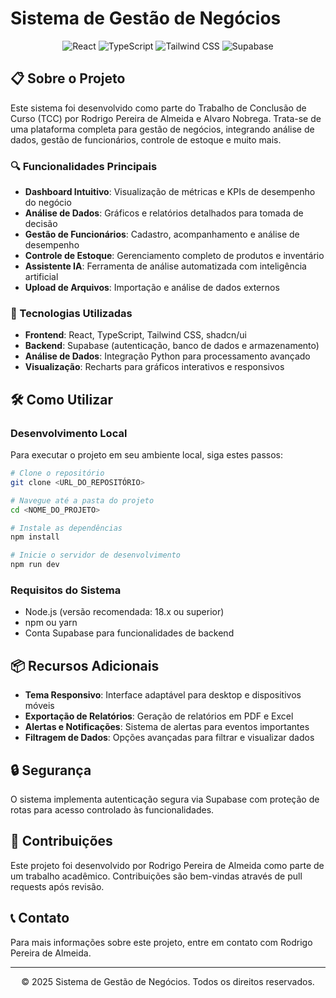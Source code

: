 
# Sistema de Gestão de Negócios

<div align="center">
  <img src="https://img.shields.io/badge/React-20232A?style=for-the-badge&logo=react&logoColor=61DAFB" alt="React" />
  <img src="https://img.shields.io/badge/TypeScript-007ACC?style=for-the-badge&logo=typescript&logoColor=white" alt="TypeScript" />
  <img src="https://img.shields.io/badge/Tailwind_CSS-38B2AC?style=for-the-badge&logo=tailwind-css&logoColor=white" alt="Tailwind CSS" />
  <img src="https://img.shields.io/badge/Supabase-3ECF8E?style=for-the-badge&logo=supabase&logoColor=white" alt="Supabase" />
</div>

## 📋 Sobre o Projeto

Este sistema foi desenvolvido como parte do Trabalho de Conclusão de Curso (TCC) por Rodrigo Pereira de Almeida e Alvaro Nobrega. Trata-se de uma plataforma completa para gestão de negócios, integrando análise de dados, gestão de funcionários, controle de estoque e muito mais.

### 🔍 Funcionalidades Principais

- **Dashboard Intuitivo**: Visualização de métricas e KPIs de desempenho do negócio
- **Análise de Dados**: Gráficos e relatórios detalhados para tomada de decisão
- **Gestão de Funcionários**: Cadastro, acompanhamento e análise de desempenho
- **Controle de Estoque**: Gerenciamento completo de produtos e inventário
- **Assistente IA**: Ferramenta de análise automatizada com inteligência artificial
- **Upload de Arquivos**: Importação e análise de dados externos

### 🚀 Tecnologias Utilizadas

- **Frontend**: React, TypeScript, Tailwind CSS, shadcn/ui
- **Backend**: Supabase (autenticação, banco de dados e armazenamento)
- **Análise de Dados**: Integração Python para processamento avançado
- **Visualização**: Recharts para gráficos interativos e responsivos

## 🛠️ Como Utilizar

### Desenvolvimento Local

Para executar o projeto em seu ambiente local, siga estes passos:

```bash
# Clone o repositório
git clone <URL_DO_REPOSITÓRIO>

# Navegue até a pasta do projeto
cd <NOME_DO_PROJETO>

# Instale as dependências
npm install

# Inicie o servidor de desenvolvimento
npm run dev
```

### Requisitos do Sistema

- Node.js (versão recomendada: 18.x ou superior)
- npm ou yarn
- Conta Supabase para funcionalidades de backend

## 📦 Recursos Adicionais

- **Tema Responsivo**: Interface adaptável para desktop e dispositivos móveis
- **Exportação de Relatórios**: Geração de relatórios em PDF e Excel
- **Alertas e Notificações**: Sistema de alertas para eventos importantes
- **Filtragem de Dados**: Opções avançadas para filtrar e visualizar dados

## 🔒 Segurança

O sistema implementa autenticação segura via Supabase com proteção de rotas para acesso controlado às funcionalidades.

## 🤝 Contribuições

Este projeto foi desenvolvido por Rodrigo Pereira de Almeida como parte de um trabalho acadêmico. Contribuições são bem-vindas através de pull requests após revisão.

## 📞 Contato

Para mais informações sobre este projeto, entre em contato com Rodrigo Pereira de Almeida.

---

<div align="center">
  <p>© 2025 Sistema de Gestão de Negócios. Todos os direitos reservados.</p>
</div>
